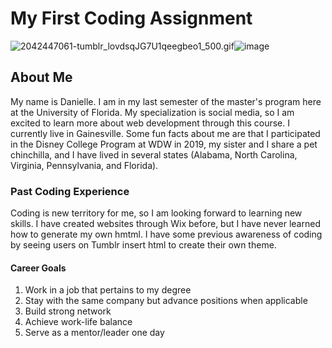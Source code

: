 # My First Coding Assignment #

<img src="blob:chrome-untrusted://media-app/bdf29271-b3ee-4e2b-b430-bc5ea6ab8308" alt="2042447061-tumblr_lovdsqJG7U1qeegbeo1_500.gif"/>![image](https://user-images.githubusercontent.com/97361641/148666213-2303efd8-afb5-402b-bbbc-331f242513dc.png)


## About Me ##
My name is Danielle. I am in my last semester of the master's program here at the University of Florida. My specialization is social media, so I am excited to learn more about web development through this course. I currently live in Gainesville. Some fun facts about me are that I participated in the Disney College Program at WDW in 2019, my sister and I share a pet chinchilla, and I have lived in several states (Alabama, North Carolina, Virginia, Pennsylvania, and Florida).

### Past Coding Experience ###
Coding is new territory for me, so I am looking forward to learning new skills. I have created websites through Wix before, but I have never learned how to generate my own hmtml. I have some previous awareness of coding by seeing users on Tumblr insert html to create their own theme.


#### Career Goals ####
1. Work in a job that pertains to my degree
2. Stay with the same company but advance positions when applicable
3. Build strong network
4. Achieve work-life balance
5. Serve as a mentor/leader one day
